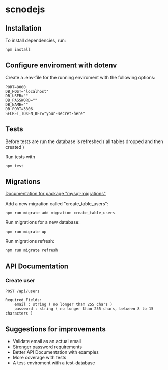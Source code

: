 # scnodejs

## Installation

To install dependencies, run:

```
npm install
```

## Configure enviroment with dotenv
Create a .env-file for the running enviroment with the following options:

```
PORT=8000
DB_HOST="localhost"
DB_USER=""
DB_PASSWORD=""
DB_NAME=""
DB_PORT=3306
SECRET_TOKEN_KEY="your-secret-here"
```

## Tests

Before tests are run the database is refreshed ( all tables dropped and then created )

Run tests with

```
npm test
```

## Migrations
[Documentation for package "mysql-migrations"](https://github.com/kawadhiya21/mysql-migrations#readme)

Add a new migration called "create_table_users":

```
npm run migrate add migration create_table_users
```

Run migrations for a new database:

```
npm run migrate up
```

Run migrations refresh:

```
npm run migrate refresh
```

## API Documentation

### Create user

```
POST /api/users

Required Fields:
    email : string ( no longer than 255 chars )
    password : string ( no longer than 255 chars, between 8 to 15 characters )
```

## Suggestions for improvements

* Validate email as an actual email
* Stronger password requirements
* Better API Documentation with examples
* More coverage with tests
* A test-enviroment with a test-database